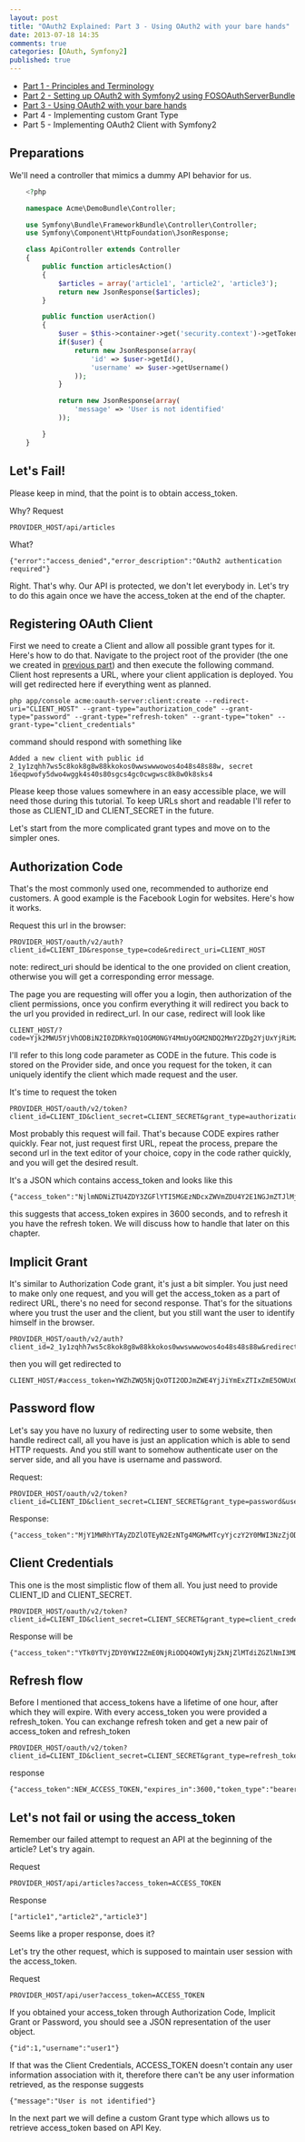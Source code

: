 ```yaml
---
layout: post
title: "OAuth2 Explained: Part 3 - Using OAuth2 with your bare hands"
date: 2013-07-18 14:35
comments: true
categories: [OAuth, Symfony2]
published: true
---
```


- [Part 1 - Principles and Terminology](http://blog.tankist.de/blog/2013/07/16/oauth2-explained-part-1-principles-and-terminology/)
- [Part 2 - Setting up OAuth2 with Symfony2 using FOSOAuthServerBundle](http://blog.tankist.de/blog/2013/07/17/oauth2-explained-part-2-setting-up-oauth2-with-symfony2-using-fosoauthserverbundle/)
- [Part 3 - Using OAuth2 with your bare hands](http://blog.tankist.de/blog/2013/07/18/2013-07-18-oauth2-explained-part-3-using-oauth2-with-your-bare-hands)
- Part 4 - Implementing custom Grant Type
- Part 5 - Implementing OAuth2 Client with Symfony2 


## Preparations

We'll need a controller that mimics a dummy API behavior for us.

``` php
	<?php

	namespace Acme\DemoBundle\Controller;

	use Symfony\Bundle\FrameworkBundle\Controller\Controller;
	use Symfony\Component\HttpFoundation\JsonResponse;

	class ApiController extends Controller
	{
	    public function articlesAction()
	    {
	        $articles = array('article1', 'article2', 'article3');
	        return new JsonResponse($articles);
	    }

	    public function userAction()
	    {
	        $user = $this->container->get('security.context')->getToken()->getUser();
	        if($user) {
	            return new JsonResponse(array(
	                'id' => $user->getId(),
	                'username' => $user->getUsername()
	            ));
	        }

	        return new JsonResponse(array(
	            'message' => 'User is not identified'
	        ));

	    }
	}
```

## Let's Fail!

Please keep in mind, that the point is to obtain access_token. 

Why? Request

	PROVIDER_HOST/api/articles

What? 

	{"error":"access_denied","error_description":"OAuth2 authentication required"}

Right. That's why. Our API is protected, we don't let everybody in. Let's try to do this again once we have the access_token at the end of the chapter.

## Registering OAuth Client

First we need to create a Client and allow all possible grant types for it. Here's how to do that. Navigate to the project root of the provider (the one we created in [previous part](http://blog.tankist.de/blog/2013/07/17/oauth2-explained-part-2-setting-up-oauth2-with-symfony2-using-fosoauthserverbundle/)) and then execute the following command. Client host represents a URL, where your client application is deployed. You will get redirected here if everything went as planned.

	php app/console acme:oauth-server:client:create --redirect-uri="CLIENT_HOST" --grant-type="authorization_code" --grant-type="password" --grant-type="refresh-token" --grant-type="token" --grant-type="client_credentials"


command should respond with something like 

	Added a new client with public id 2_1y1zqhh7ws5c8kok8g8w88kkokos0wwswwwowos4o48s48s88w, secret 16eqpwofy5dwo4wggk4s40s80sgcs4gc0cwgwsc8k8w0k8sks4


Please keep those values somewhere in an easy accessible place, we will need those during this tutorial. 
To keep URLs short and readable I'll refer to those as CLIENT\_ID and CLIENT\_SECRET in the future.

Let's start from the more complicated grant types and move on to the simpler ones. 

## Authorization Code

That's the most commonly used one, recommended to authorize end customers. A good example is the Facebook Login for websites. Here's how it works. 

Request this url in the browser:

	PROVIDER_HOST/oauth/v2/auth?client_id=CLIENT_ID&response_type=code&redirect_uri=CLIENT_HOST
	
note: redirect_uri should be identical to the one provided on client creation, otherwise you will get a corresponding error message. 

The page you are requesting will offer you a login, then authorization of the client permissions, once you confirm everything it will redirect you back to the url you provided in redirect_url. In our case, redirect will look like

	CLIENT_HOST/?code=Yjk2MWU5YjVhODBiN2I0ZDRkYmQ1OGM0NGY4MmUyOGM2NDQ2MmY2ZDg2YjUxYjRiMzAwZTY2MDQxZmUzODg2YQ

I'll refer to this long code parameter as CODE in the future. This code is stored on the Provider side, and once you request for the token, it can uniquely identify the client which made request and the user. 

It's time to request the token

	PROVIDER_HOST/oauth/v2/token?client_id=CLIENT_ID&client_secret=CLIENT_SECRET&grant_type=authorization_code&redirect_uri=http%3A%2F%2Fclinet.local%2F&code=CODE

Most probably this request will fail. That's because CODE expires rather quickly. Fear not, just request first URL, repeat the process, prepare the second url in the text editor of your choice, copy in the code rather quickly, and you will get the desired result. 

It's a JSON which contains access_token and looks like this

	{"access_token":"NjlmNDNiZTU4ZDY3ZGFlYTI5MGEzNDcxZWVmZDU4Y2E1NGJmZTJlMjNjNzc2M2E0MmZlZTk2ZjliMWE0MDQyNw","expires_in":3600,"token_type":"bearer","scope":null,"refresh_token":"ZGU2NzlhOTQ2MmRlY2YyYjAyMjBkYmJmMmJhMDllNTgyNmJkNmQxOWZlNGQ4NzczY2RiMThlNmRhMjBiYjFjNg"}

this suggests that access_token expires in 3600 seconds, and to refresh it you have the refresh token. We will discuss how to handle that later on this chapter.

## Implicit Grant

It's similar to Authorization Code grant, it's just a bit simpler. You just need to make only one request, and you will get the access_token as a part of redirect URL, there's no need for second response. That's for the situations where you trust the user and the client, but you still want the user to identify himself in the browser.

	PROVIDER_HOST/oauth/v2/auth?client_id=2_1y1zqhh7ws5c8kok8g8w88kkokos0wwswwwowos4o48s48s88w&redirect_uri=http%3A%2F%2Fclinet.local%2F&response_type=token

then you will get redirected to 

	CLIENT_HOST/#access_token=YWZhZWQ5NjQxOTI2ODJmZWE4YjJiYmExZTIxZmE5OWUxOWZjZjgwZDFlZWMwMjkyZDQwZWU1NWI4YWIzODllNQ&expires_in=3600&token_type=bearer&refresh_token=YzQ1YjRhODk2YzJiYTZmMzNiNjI5ZjI2MDI3ZmMwMDg3MjkxMDdhYmE5YjBlYzRlZmM2M2Q0NTM3ZjFmZDZiYQ
	
## Password flow

Let's say you have no luxury of redirecting user to some website, then handle redirect call, all you have is just an application which is able to send HTTP requests. And you still want to somehow authenticate user on the server side, and all you have is username and password. 

Request: 

	PROVIDER_HOST/oauth/v2/token?client_id=CLIENT_ID&client_secret=CLIENT_SECRET&grant_type=password&username=USERNAME&password=PASSWORD

Response:

	{"access_token":"MjY1MWRhYTAyZDZlOTEyN2EzNTg4MGMwMTcyYjczY2Y0MWI3NzZjODc1OGM2NDdjODgxZjY3YzEyMDdhZjU0Yg","expires_in":3600,"token_type":"bearer","scope":null,"refresh_token":"MDNmNzBmNWQ2NzdhYWVmYjE2NjI3ZjAyZTM4Y2Q1NDRiNDY1YjUyZGE1ZDk0ODZjYmU0MDM0NTQxNjhiZmU3ZA"}

## Client Credentials

This one is the most simplistic flow of them all. You just need to provide CLIENT\_ID and CLIENT\_SECRET. 

	PROVIDER_HOST/oauth/v2/token?client_id=CLIENT_ID&client_secret=CLIENT_SECRET&grant_type=client_credentials

Response will be

	{"access_token":"YTk0YTVjZDY0YWI2ZmE0NjRiODQ4OWIyNjZkNjZlMTdiZGZlNmI3MDNjZGQwYTZkMDNiMjliNDg3NWYwZWI0MQ","expires_in":3600,"token_type":"bearer","scope":"user","refresh_token":"ZDU1MDY1OTc4NGNlNzQ5NWFiYTEzZTE1OGY5MWNjMmViYTBiNmRjOTNlY2ExNzAxNWRmZTM1NjI3ZDkwNDdjNQ"}

## Refresh flow

Before I mentioned that access_tokens have a lifetime of one hour, after which they will expire. With every access_token you were provided a refresh_token. You can exchange refresh token and get a new pair of access_token and refresh_token

	PROVIDER_HOST/oauth/v2/token?client_id=CLIENT_ID&client_secret=CLIENT_SECRET&grant_type=refresh_token&refresh_token=REFRESH_TOKEN

response

	{"access_token":NEW_ACCESS_TOKEN,"expires_in":3600,"token_type":"bearer","scope":"user","refresh_token":"NEW_REFRESH_TOKEN"}

## Let's not fail or using the access\_token

Remember our failed attempt to request an API at the beginning of the article? Let's try again.

Request

	PROVIDER_HOST/api/articles?access_token=ACCESS_TOKEN

Response
	
	["article1","article2","article3"]

Seems like a proper response, does it?

Let's try the other request, which is supposed to maintain user session with the access_token.

Request

	PROVIDER_HOST/api/user?access_token=ACCESS_TOKEN

If you obtained your access_token through Authorization Code, Implicit Grant or Password, you should see a JSON representation of the user object.

	{"id":1,"username":"user1"}

If that was the Client Credentials, ACCESS_TOKEN doesn't contain any user information association with it, therefore there can't be any user information retrieved, as the response suggests

	{"message":"User is not identified"}

In the next part we will define a custom Grant type which allows us to retrieve access_token based on API Key.
